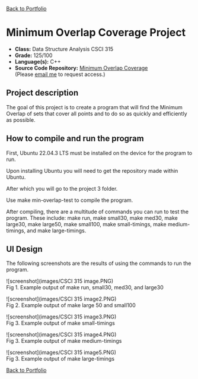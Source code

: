 [Back to Portfolio](./)

Minimum Overlap Coverage Project
===============

-   **Class:** Data Structure Analysis CSCI 315
-   **Grade:** 125/100
-   **Language(s):** C++
-   **Source Code Repository:** [Minimum Overlap Coverage](https://github.com/Wesasaurus/CSCI-315-2024-Spring/tree/master/project3)  
    (Please [email me](mailto:wlcassel@csustudent.net?subject=GitHub%20Access) to request access.)

## Project description

The goal of this project is to create a program that will find the Minimum Overlap of sets that cover all points and to do so as quickly and efficiently as possible.

## How to compile and run the program

First, Ubuntu 22.04.3 LTS must be installed on the device for the program to run.

Upon installing Ubuntu you will need to get the repository made within Ubuntu.

After which you will go to the project 3 folder.

Use make min-overlap-test to compile the program.

After compiling, there are a multitude of commands you can run to test the program. These include: make run, make small30, make med30, make large30, make large50, make small100, make small-timings, make medium-timings, and make large-timings.

## UI Design

The following screenshots are the results of using the commands to run the program.

![screenshot](images/CSCI 315 image.PNG)  
Fig 1. Example output of make run, small30, med30, and large30

![screenshot](images/CSCI 315 image2.PNG)  
Fig 2. Example output of make large 50 and small100

![screenshot](images/CSCI 315 image3.PNG)  
Fig 3. Example output of make small-timings

![screenshot](images/CSCI 315 image4.PNG)  
Fig 3. Example output of make medium-timings

![screenshot](images/CSCI 315 image5.PNG)  
Fig 3. Example output of make large-timings

[Back to Portfolio](./)
